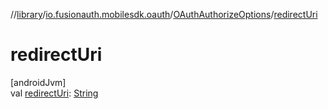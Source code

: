//[library](../../../index.md)/[io.fusionauth.mobilesdk.oauth](../index.md)/[OAuthAuthorizeOptions](index.md)/[redirectUri](redirect-uri.md)

# redirectUri

[androidJvm]\
val [redirectUri](redirect-uri.md): [String](https://kotlinlang.org/api/core/kotlin-stdlib/kotlin/-string/index.html)